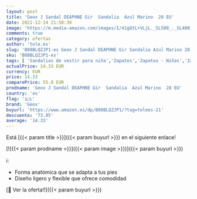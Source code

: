 ```yaml
---
layout: post
title: 'Geox J Sandal DEAPHNE Gir  Sandalia  Azul Marino  28 EU'
date: 2021-12-14 21:50:39
image: 'https://m.media-amazon.com/images/I/41gQtL+VLjL._SL500_._SL400_.jpg'
comments: true
category: ofertas
author: 'tole.es'
slug: 'B08BLQZJP1-es Geox J Sandal DEAPHNE Gir Sandalia Azul Marino 28 EU'
sku: 'B08BLQZJP1-es'
tags: [ 'Sandalias de vestir para niña','Zapatos','Zapatos - Niñas','Zapatos y complementos','geox','sandalia', ]
actualPrice: 14.33 EUR
currency: EUR
price: 14.33
comparePrice: 55.0 EUR
prodname: 'Geox J Sandal DEAPHNE Gir  Sandalia  Azul Marino  28 EU'
country: 'es'
flag: '🇪🇸'
brand: 'Geox'
buyurl: 'https://www.amazon.es/dp/B08BLQZJP1/?tag=tolees-21'
descuento: '73.95'
average: '14.33'
---
```


Está [{{< param title >}}]({{< param buyurl >}}) en el siguiente enlace!

[![{{< param prodname >}}]({{< param image >}})]({{< param buyurl >}})

ℹ️:

- Forma anatómica que se adapta a tus pies
- Diseño ligero y flexible que ofrece comodidad

[🛒 Ver la oferta!!]({{< param buyurl >}})
